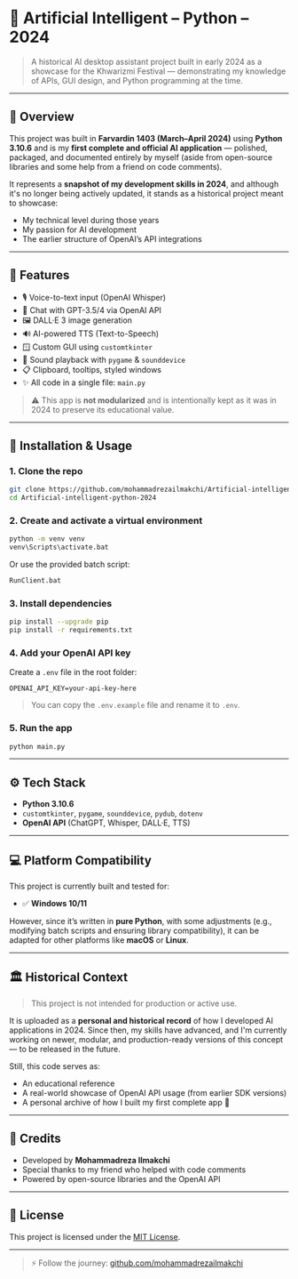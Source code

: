 # 🧠 Artificial Intelligent – Python – 2024

> A historical AI desktop assistant project built in early 2024 as a showcase for the Khwarizmi Festival — demonstrating my knowledge of APIs, GUI design, and Python programming at the time.

---

## 📜 Overview

This project was built in **Farvardin 1403 (March–April 2024)** using **Python 3.10.6** and is my **first complete and official AI application** — polished, packaged, and documented entirely by myself (aside from open-source libraries and some help from a friend on code comments).

It represents a **snapshot of my development skills in 2024**, and although it's no longer being actively updated, it stands as a historical project meant to showcase:
- My technical level during those years
- My passion for AI development
- The earlier structure of OpenAI’s API integrations

---

## 🚀 Features

- 🎙️ Voice-to-text input (OpenAI Whisper)
- 🧠 Chat with GPT-3.5/4 via OpenAI API
- 🖼️ DALL·E 3 image generation
- 🔊 AI-powered TTS (Text-to-Speech)
- 🪟 Custom GUI using `customtkinter`
- 🎵 Sound playback with `pygame` & `sounddevice`
- 📋 Clipboard, tooltips, styled windows
- ✨ All code in a single file: `main.py`

> ⚠️ This app is **not modularized** and is intentionally kept as it was in 2024 to preserve its educational value.

---

## 💾 Installation & Usage

### 1. Clone the repo

```bash
git clone https://github.com/mohammadrezailmakchi/Artificial-intelligent-python-2024.git
cd Artificial-intelligent-python-2024
```

### 2. Create and activate a virtual environment

```bash
python -m venv venv
venv\Scripts\activate.bat
```

Or use the provided batch script:

```bash
RunClient.bat
```

### 3. Install dependencies

```bash
pip install --upgrade pip
pip install -r requirements.txt
```

### 4. Add your OpenAI API key

Create a `.env` file in the root folder:

```
OPENAI_API_KEY=your-api-key-here
```

> You can copy the `.env.example` file and rename it to `.env`.

### 5. Run the app

```bash
python main.py
```

---

## ⚙️ Tech Stack

- **Python 3.10.6**
- `customtkinter`, `pygame`, `sounddevice`, `pydub`, `dotenv`
- **OpenAI API** (ChatGPT, Whisper, DALL·E, TTS)

---

## 💻 Platform Compatibility

This project is currently built and tested for:

- ✅ **Windows 10/11**

However, since it’s written in **pure Python**, with some adjustments (e.g., modifying batch scripts and ensuring library compatibility), it can be adapted for other platforms like **macOS** or **Linux**.

---

## 🏛 Historical Context

> This project is not intended for production or active use.

It is uploaded as a **personal and historical record** of how I developed AI applications in 2024. Since then, my skills have advanced, and I'm currently working on newer, modular, and production-ready versions of this concept — to be released in the future.

Still, this code serves as:
- An educational reference
- A real-world showcase of OpenAI API usage (from earlier SDK versions)
- A personal archive of how I built my first complete app 💪

---

## 🤝 Credits

- Developed by **Mohammadreza Ilmakchi**  
- Special thanks to my friend who helped with code comments  
- Powered by open-source libraries and the OpenAI API

---

## 🔐 License

This project is licensed under the [MIT License](LICENSE).

---

> ⚡ Follow the journey: [github.com/mohammadrezailmakchi](https://github.com/mohammadrezailmakchi)
